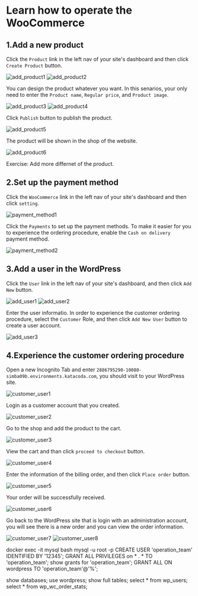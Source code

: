 # Learn how to operate the WooCommerce

## 1.Add a new product
Click the `Product` link in the left nav of your site's dashboard and then click `Create Product` button.

![add_product1](https://github.com/joey1136/katacoda-scenarios/blob/main/Area-A/images/20.jpg?raw=true)
![add_product2](https://github.com/joey1136/katacoda-scenarios/blob/main/Area-A/images/21.jpg?raw=true)

You can design the product whatever you want. 
In this senarios, your only need to enter the `Product name`, `Regular price`, and `Product image`.

![add_product3](https://github.com/joey1136/katacoda-scenarios/blob/main/Area-A/images/27.jpg?raw=true)
![add_product4](https://github.com/joey1136/katacoda-scenarios/blob/main/Area-A/images/28.jpg?raw=true)

Click `Publish` button to publish the product.

![add_product5](https://github.com/joey1136/katacoda-scenarios/blob/main/Area-A/images/24.jpg?raw=true)

The product will be shown in the shop of the website.

![add_product6](https://github.com/joey1136/katacoda-scenarios/blob/main/Area-A/images/29.jpg?raw=true)

Exercise: Add more differnet of the product.

## 2.Set up the payment method
Click the `WooCommerce` link in the left nav of your site's dashboard and then click `setting`.

![payment_method1](https://github.com/joey1136/katacoda-scenarios/blob/main/Area-A/images/31.jpg?raw=true)

Click the `Payments` to set up the payment methods.
To make it easier for you to experience the ordering procedure, enable the `Cash on delivery` payment method.

![payment_method2](https://github.com/joey1136/katacoda-scenarios/blob/main/Area-A/images/33.jpg?raw=true)

## 3.Add a user in the WordPress
Click the `User` link in the left nav of your site's dashboard, and then click `Add New` button.

![add_user1](https://github.com/joey1136/katacoda-scenarios/blob/main/Area-A/images/34.jpg?raw=true)
![add_user2](https://github.com/joey1136/katacoda-scenarios/blob/main/Area-A/images/35.jpg?raw=true)

Enter the user informatio. In order to experience the customer ordering procedure, select the `Customer` Role, and then click `Add New User` button to create a user account.

![add_user3](https://github.com/joey1136/katacoda-scenarios/blob/main/Area-A/images/36.jpg?raw=true)

## 4.Experience the customer ordering procedure
Open a new Incognito Tab and enter `2886795290-10080-simba09b.environments.katacoda.com`, you should visit to your WordPress site.

![customer_user1](https://github.com/joey1136/katacoda-scenarios/blob/main/Area-A/images/38.jpg?raw=true)

Login as a customer account that you created.

![customer_user2](https://github.com/joey1136/katacoda-scenarios/blob/main/Area-A/images/39.jpg?raw=true)

Go to the shop and add the product to the cart.

![customer_user3](https://github.com/joey1136/katacoda-scenarios/blob/main/Area-A/images/40.jpg?raw=true)

View the cart and than click `proceed to checkout` button.

![customer_user4](https://github.com/joey1136/katacoda-scenarios/blob/main/Area-A/images/41.jpg?raw=true)

Enter the information of the billing order, and then click `Place order` button.

![customer_user5](https://github.com/joey1136/katacoda-scenarios/blob/main/Area-A/images/42.jpg?raw=true)

Your order will be successfully received.

![customer_user6](https://github.com/joey1136/katacoda-scenarios/blob/main/Area-A/images/43.jpg?raw=true)

Go back to the WordPress site that is login with an administration account, you will see there is a new order and you can view the order information.

![customer_user7](https://github.com/joey1136/katacoda-scenarios/blob/main/Area-A/images/44.jpg?raw=true)
![customer_user8](https://github.com/joey1136/katacoda-scenarios/blob/main/Area-A/images/46.jpg?raw=true)



docker exec -it mysql bash
mysql -u root -p
CREATE USER 'operation_team' IDENTIFIED BY '12345';
GRANT ALL PRIVILEGES on * . * TO 'operation_team';
show grants for 'operation_team';
GRANT ALL ON wordpress TO 'operation_team'@'%';


show databases;
use wordpress;
show full tables;
select * from wp_users;
select * from wp_wc_order_stats;
